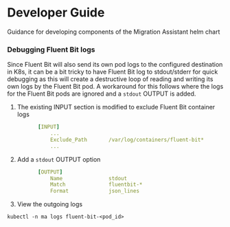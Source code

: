 # Developer Guide
Guidance for developing components of the Migration Assistant helm chart

### Debugging Fluent Bit logs
Since Fluent Bit will also send its own pod logs to the configured destination in K8s, it can be a bit tricky to have Fluent Bit log to stdout/stderr for quick debugging as this will create a destructive loop of reading and writing its own logs by the Fluent Bit pod. A workaround for this follows where the logs for the Fluent Bit pods are ignored and a `stdout` OUTPUT is added. 

1. The existing INPUT section is modified to exclude Fluent Bit container logs
```yaml
          [INPUT]
              ...
              Exclude_Path       /var/log/containers/fluent-bit*
              ...
```
2. Add a `stdout` OUTPUT option
```yaml
          [OUTPUT]
              Name               stdout
              Match              fluentbit-*
              Format             json_lines
```
3. View the outgoing logs
```shell
kubectl -n ma logs fluent-bit-<pod_id>
```